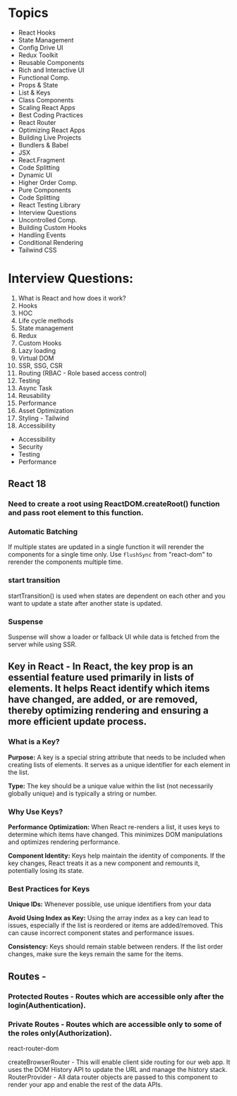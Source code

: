 # Topics

- React Hooks
- State Management
- Config Drive UI
- Redux Toolkit
- Reusable Components
- Rich and Interactive UI
- Functional Comp.
- Props & State
- List & Keys
- Class Components
- Scaling React Apps
- Best Coding Practices
- React Router
- Optimizing React Apps
- Building Live Projects
- Bundlers & Babel
- JSX
- React.Fragment
- Code Splitting
- Dynamic UI
- Higher Order Comp.
- Pure Components
- Code Splitting
- React Testing Library
- Interview Questions
- Uncontrolled Comp.
- Building Custom Hooks
- Handling Events
- Conditional Rendering
- Tailwind CSS

# Interview Questions:

1. What is React and how does it work?
2. Hooks
3. HOC
4. Life cycle methods
5. State management
6. Redux
7. Custom Hooks
8. Lazy loading
9. Virtual DOM
10. SSR, SSG, CSR
11. Routing (RBAC - Role based access control)
12. Testing
13. Async Task
14. Reusability
15. Performance
16. Asset Optimization
17. Styling - Tailwind
18. Accessibility

- Accessibility
- Security
- Testing
- Performance

## React 18

### Need to create a root using ReactDOM.createRoot() function and pass root element to this function.

### Automatic Batching

If multiple states are updated in a single function it will rerender the components for a single time only.
Use `flushSync` from "react-dom" to rerender the components multiple time.

### start transition

startTransition() is used when states are dependent on each other and you want to update a state after another state is updated.

### Suspense

Suspense will show a loader or fallback UI while data is fetched from the server while using SSR.

## Key in React - In React, the key prop is an essential feature used primarily in lists of elements. It helps React identify which items have changed, are added, or are removed, thereby optimizing rendering and ensuring a more efficient update process.

### What is a Key?

**Purpose:** A key is a special string attribute that needs to be included when creating lists of elements. It serves as a unique identifier for each element in the list.

**Type:** The key should be a unique value within the list (not necessarily globally unique) and is typically a string or number.

### Why Use Keys?

**Performance Optimization:** When React re-renders a list, it uses keys to determine which items have changed. This minimizes DOM manipulations and optimizes rendering performance.

**Component Identity:** Keys help maintain the identity of components. If the key changes, React treats it as a new component and remounts it, potentially losing its state.

### Best Practices for Keys

**Unique IDs:** Whenever possible, use unique identifiers from your data

**Avoid Using Index as Key:** Using the array index as a key can lead to issues, especially if the list is reordered or items are added/removed. This can cause incorrect component states and performance issues.

**Consistency:** Keys should remain stable between renders. If the list order changes, make sure the keys remain the same for the items.

## Routes -

### Protected Routes - Routes which are accessible only after the login(Authentication).

### Private Routes - Routes which are accessible only to some of the roles only(Authorization).

react-router-dom

createBrowserRouter - This will enable client side routing for our web app. It uses the DOM History API to update the URL and manage the history stack.
RouterProvider - All data router objects are passed to this component to render your app and enable the rest of the data APIs.
